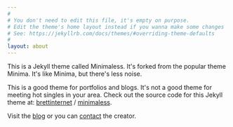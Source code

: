 ```yaml
---
#
# You don't need to edit this file, it's empty on purpose.
# Edit the theme's home layout instead if you wanna make some changes
# See: https://jekyllrb.com/docs/themes/#overriding-theme-defaults
#
layout: about
---
```


This is a Jekyll theme called Minimaless. It's forked from the popular theme Minima. It's like Minima, but there's less noise.

This is a good theme for portfolios and blogs. It's not a good theme for meeting hot singles in your area. Check out the source code for this Jekyll theme at:
[brettinternet](https://github.com/brettinternet) /
[minimaless](https://github.com/brettinternet/minimaless).

Visit the [blog](minimaless/blog/) or you can [contact](contact/) the creator.
